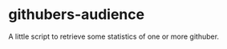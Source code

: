githubers-audience
==================

A little script to retrieve some statistics of one or more githuber. 
